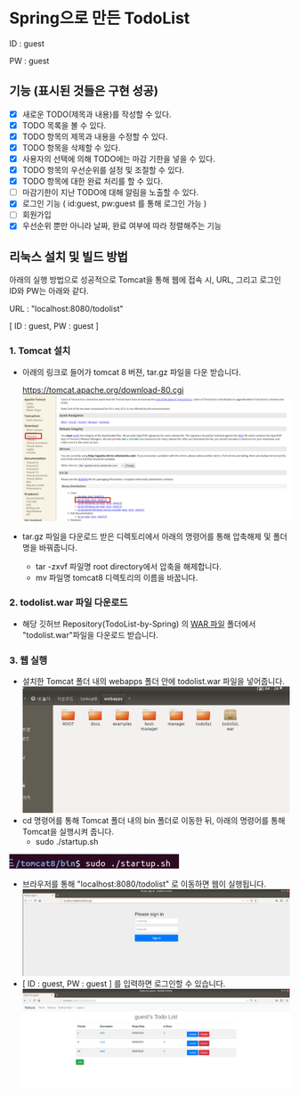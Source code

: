 # Spring으로 만든 TodoList
 ID : guest

 PW : guest

## 기능 (표시된 것들은 구현 성공)
 - [X] 새로운 TODO(제목과 내용)를 작성할 수 있다.
 - [X] TODO 목록을 볼 수 있다.
 - [X] TODO 항목의 제목과 내용을 수정할 수 있다.
 - [X] TODO 항목을 삭제할 수 있다.
 - [X] 사용자의 선택에 의해 TODO에는 마감 기한을 넣을 수 있다.
 - [X] TODO 항목의 우선순위를 설정 및 조절할 수 있다.
 - [X] TODO 항목에 대한 완료 처리를 할 수 있다.
 - [ ] 마감기한이 지난 TODO에 대해 알림을 노출할 수 있다.
 - [X] 로그인 기능 ( id:guest, pw:guest 를 통해 로그인 가능 )
 - [ ] 회원가입
 - [X] 우선순위 뿐만 아니라 날짜, 완료 여부에 따라 정렬해주는 기능

## 리눅스 설치 및 빌드 방법

아래의 실행 방법으로 성공적으로 Tomcat을 통해 웹에 접속 시, URL, 그리고 로그인 ID와 PW는 아래와 같다.

URL : "localhost:8080/todolist"

[ ID : guest, PW : guest ]



### 1. Tomcat 설치

 - 아래의 링크로 들어가 tomcat 8 버젼, tar.gz 파일을 다운 받습니다.
 
 
    https://tomcat.apache.org/download-80.cgi
    ![install](/image/install.png)
 - tar.gz 파일을 다운로드 받은 디렉토리에서 아래의 명령어를 통해 압축해제 및 폴더 명을 바꿔줍니다.
   - tar -zxvf 파일명 root directory에서 압축을 해제합니다.
   - mv 파일명 tomcat8 디렉토리의 이름을 바꿉니다.
   
### 2. todolist.war 파일 다운로드
 - 해당 깃허브 Repository(TodoList-by-Spring) 의 [WAR 파일](https://github.com/bluesquanium/TodoList-by-Spring/tree/master/WAR%20%ED%8C%8C%EC%9D%BC "WAR 파일") 폴더에서 "todolist.war"파일을 다운로드 받습니다.

### 3. 웹 실행
 - 설치한 Tomcat 폴더 내의 webapps 폴더 안에 todolist.war 파일을 넣어줍니다.
 ![webapps](/image/webapps.JPG)
 - cd 명령어를 통해 Tomcat 폴더 내의 bin 폴더로 이동한 뒤, 아래의 명령어를 통해 Tomcat을 실행시켜 줍니다.
   - sudo ./startup.sh
   
 ![startu2p](/image/startu2p.JPG)
 - 브라우저를 통해 "localhost:8080/todolist" 로 이동하면 웹이 실행됩니다.
 ![login](/image/login.JPG)
 - [ ID : guest, PW : guest ] 를 입력하면 로그인할 수 있습니다.
 ![TodoList](/image/TodoList.JPG)
